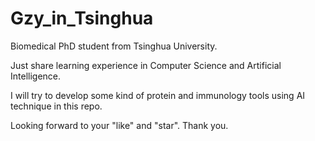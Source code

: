 # Gzy_in_Tsinghua
Biomedical PhD student from Tsinghua University. 

Just share learning experience in Computer Science and Artificial Intelligence.

I will try to develop some kind of protein and immunology tools using AI technique in this repo.

Looking forward to your "like" and "star". Thank you. 